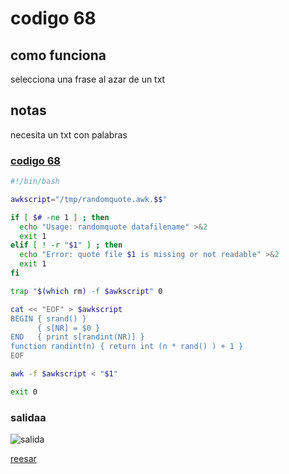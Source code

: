 # codigo 68
## como funciona
selecciona una frase al azar de un txt

## notas
necesita un txt con palabras

### [codigo 68](Recipes/68randomQuote.sh)

```bash
#!/bin/bash

awkscript="/tmp/randomquote.awk.$$"

if [ $# -ne 1 ] ; then
  echo "Usage: randomquote datafilename" >&2
  exit 1
elif [ ! -r "$1" ] ; then
  echo "Error: quote file $1 is missing or not readable" >&2
  exit 1
fi

trap "$(which rm) -f $awkscript" 0

cat << "EOF" > $awkscript
BEGIN { srand() }
      { s[NR] = $0 } 
END   { print s[randint(NR)] } 
function randint(n) { return int (n * rand() ) + 1 }
EOF

awk -f $awkscript < "$1"

exit 0
```
### salidaa 
![salida](Salidas/68.png)

[reesar](README.md)